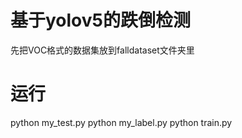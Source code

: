 # 基于yolov5的跌倒检测
先把VOC格式的数据集放到falldataset文件夹里
# 运行
python my_test.py
python my_label.py
python train.py
